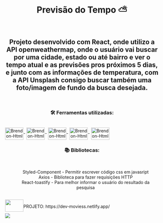 <h1 align="center">Previsão do Tempo ⛅</h1>
<br>
<h2 align="center">Projeto desenvolvido com React, onde utilizo a <strong>API openweathermap</strong>, onde o usuário vai buscar por uma cidade, estado ou até bairro e ver o tempo atual e as previsões pros próximos 5 dias, e
junto com as informações de temperatura, com a API Unsplash consigo buscar também uma foto/imagem de fundo da busca desejada.</h2>
<br>

<h3 align="center">🛠️ Ferramentas utilizadas:</h2><br>

<div style="display: inline-block" align="center">
  <img align="center" alt="Brendon-Html" height="40" width="60" src="https://cdn.jsdelivr.net/gh/devicons/devicon@latest/icons/html5/html5-original.svg">-
  <img align="center" alt="Brendon-Html" height="40" width="60" src="https://cdn.jsdelivr.net/gh/devicons/devicon@latest/icons/css3/css3-original.svg">-
  <img align="center" alt="Brendon-Html" height="40" width="60" src="https://cdn.jsdelivr.net/gh/devicons/devicon@latest/icons/javascript/javascript-original.svg">-
  <img align="center" alt="Brendon-Html" height="40" width="60" src="https://cdn.jsdelivr.net/gh/devicons/devicon@latest/icons/react/react-original-wordmark.svg">-
  <img align="center" alt="Brendon-Html" height="40" width="60" src="https://cdn.jsdelivr.net/gh/devicons/devicon@latest/icons/vitejs/vitejs-original.svg">
</div> <br>

<h3 align="center">📚 Bibliotecas:</h3>
<br>
<ul style="display: inline-block" align="center" type='none'>
  <li>Styled-Component - Permitir escrever código css em javasript</li>
  <li>Axios - Biblioteca para fazer requisições HTTP</li>
  <li>React-toastify - Para melhor informar o usuário do resultado da pesquisa</li>
</ul>
<br>
<br>

<div style="display: flex" align="center">
  <img src='https://cdn.jsdelivr.net/gh/devicons/devicon@latest/icons/netlify/netlify-original.svg' height="40" width="60">
    <p>PROJETO: https://dev-moviess.netlify.app/</p>
</div>




<img src='https://github.com/user-attachments/assets/fbe5e2fb-1efe-4568-a523-a5ac834e2209'>
